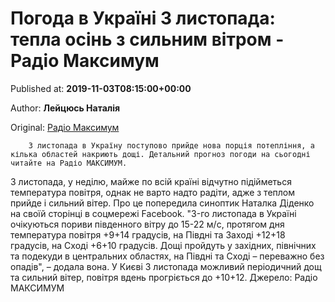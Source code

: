 
# Погода в Україні 3 листопада: тепла осінь з сильним вітром - Радіо Максимум

Published at: **2019-11-03T08:15:00+00:00**

Author: **Лейцюсь Наталія**

Original: [Радіо Максимум](https://maximum.fm/pogoda-v-ukrayini-3-listopada-tepla-osin-z-silnim-vitrom_n168955)


        3 листопада в Україну поступово прийде нова порція потепління, а кілька областей накриють дощі. Детальний прогноз погоди на сьогодні читайте на Радіо МАКСИМУМ.
      
3 листопада, у неділю, майже по всій країні відчутно підійметься температура повітря, однак не варто надто радіти, адже з теплом прийде і сильний вітер. Про це попередила синоптик Наталка Діденко на своїй сторінці в соцмережі Facebook.
"3-го листопада в Україні очікуються пориви південного вітру до 15-22 м/с, протягом дня температура повітря +9+14 градусів, на Півдні та Заході +12+18 градусів, на Сході +6+10 градусів. Дощі пройдуть у західних, північних та подекуди в центральних областях, на Півдні та Сході – переважно без опадів", – додала вона. У Києві 3 листопада можливий періодичний дощ та сильний вітер, повітря вдень прогріється до +10+12.
Джерело: Радіо МАКСИМУМ
